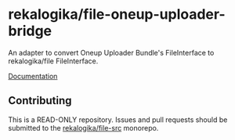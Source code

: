 # rekalogika/file-oneup-uploader-bridge

An adapter to convert Oneup Uploader Bundle's FileInterface to rekalogika/file
FileInterface.

[Documentation](https://rekalogika.dev/file)

## Contributing

This is a READ-ONLY repository. Issues and pull requests should be submitted to
the [rekalogika/file-src](https://github.com/rekalogika/file-src) monorepo.
